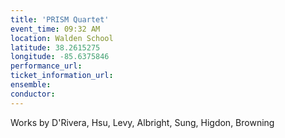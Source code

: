 ```yaml
---
title: 'PRISM Quartet'
event_time: 09:32 AM
location: Walden School
latitude: 38.2615275
longitude: -85.6375846
performance_url: 
ticket_information_url: 
ensemble: 
conductor: 
---
```

Works by D'Rivera, Hsu, Levy, Albright, Sung, Higdon, Browning